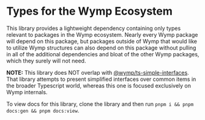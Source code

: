 Types for the Wymp Ecosystem
===============================================================================

This library provides a lightweight dependency containing only types relevant to packages in the
Wymp ecosystem. Nearly every Wymp package will depend on this package, but packages outside of Wymp
that would like to utilize Wymp structures can also depend on this package without pulling in all of
the additional dependencies and bloat of the other Wymp packages, which they surely will not need.

**NOTE:** This library does NOT overlap with [@wymp/ts-simple-interfaces](https://github.com/wymp/ts-simple-interfaces).
That library attempts to present simplified interfaces over common items in the broader Typescript
world, whereas this one is focused exclusively on Wymp internals.

To view docs for this library, clone the library and then run `pnpm i && pnpm docs:gen && pnpm docs:view`.

